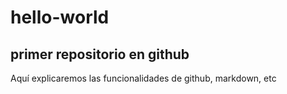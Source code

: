 # hello-world
## primer repositorio en github

Aquí explicaremos las funcionalidades de github, markdown, etc
